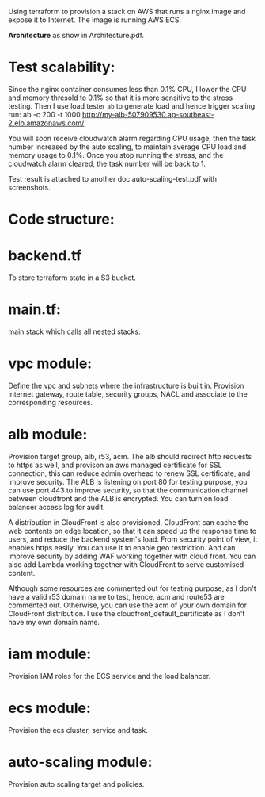 Using terraform to provision a stack on AWS that runs a nginx image and expose it to Internet.
The image is running AWS ECS.

**Architecture** as show in Architecture.pdf.


# Test scalability:
Since the nginx container consumes less than 0.1% CPU, I lower the CPU and memory thresold to 0.1% so that it is more sensitive to the stress testing. Then I use load tester `ab` to generate load and hence trigger scaling.
run: ab -c 200 -t 1000 http://my-alb-507909530.ap-southeast-2.elb.amazonaws.com/

You will soon receive cloudwatch alarm regarding CPU usage, then the task number increased by the auto scaling, to maintain average CPU load and memory usage to 0.1%.
Once you stop running the stress, and the cloudwatch alarm cleared, the task number will be back to 1.

Test result is attached to another doc auto-scaling-test.pdf with screenshots.

# Code structure:

# backend.tf
To store terraform state in a S3 bucket.

# main.tf:
main stack which calls all nested stacks.

# vpc module:
Define the vpc and subnets where the infrastructure is built in.
Provision internet gateway, route table, security groups, NACL and associate to the corresponding resources.

# alb module:
Provision target group, alb, r53, acm. The alb should redirect http requests to https as well, and provison an aws managed certificate for SSL connection, this can reduce admin overhead to renew SSL certificate, and improve security.
The ALB is listening on port 80 for testing purpose, you can use port 443 to improve security, so that the communication channel between cloudfront and the ALB is encrypted. 
You can turn on load balancer access log for audit.

A distribution in CloudFront is also provisioned.
CloudFront can cache the web contents on edge location, so that it can speed up the response time to users, and reduce the backend system's load. From security point of view, it enables https easily.
You can use it to enable geo restriction.
And can improve security by adding WAF working together with cloud front.
You can also add Lambda working together with CloudFront to serve customised content.

Although some resources are commented out for testing purpose, as I don't have a valid r53 domain name to test, hence, acm and route53 are commented out.
Otherwise, you can use the acm of your own domain for CloudFront distribution.
I use the cloudfront_default_certificate as I don't have my own domain name.

# iam module:
Provision IAM roles for the ECS service and the load balancer.

# ecs module:
Provision the ecs cluster, service and task.

# auto-scaling module:
Provision auto scaling target and policies.

